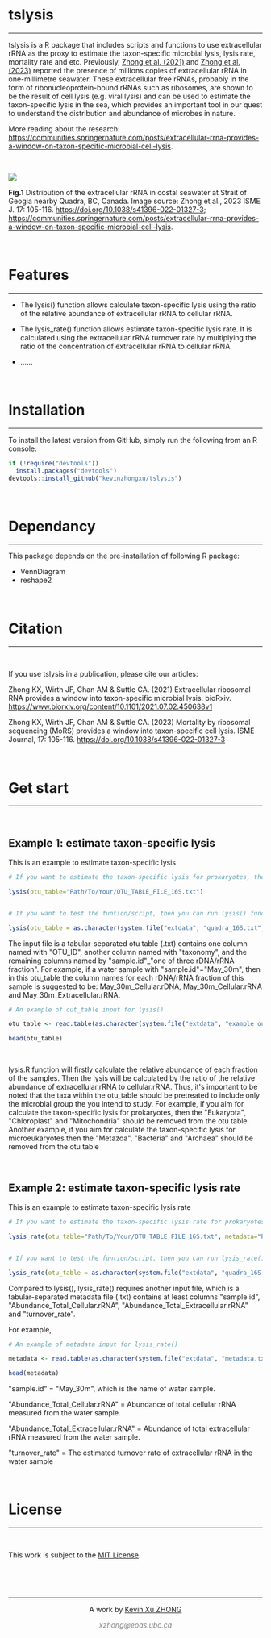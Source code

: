 

# tslysis
***

tslysis is a R package that includes scripts and functions to use extracellular rRNA as the proxy to estimate the taxon-specific microbial lysis, lysis rate, mortality rate and etc. Previously, [Zhong et al. (2021)](https://www.biorxiv.org/content/10.1101/2021.07.02.450638v1) and [Zhong et al. (2023)](https://doi.org/10.1038/s41396-022-01327-3) reported the presence of millions copies of extracellular rRNA in one-millimetre seawater. These extracellular free rRNAs, probably in the form of ribonucleoprotein-bound rRNAs such as ribosomes, are shown to be the result of cell lysis (e.g. viral lysis) and can be used to estimate the taxon-specific lysis in the sea, which provides an important tool in our quest to understand the distribution and abundance of microbes in nature.

More reading about the research: https://communities.springernature.com/posts/extracellular-rrna-provides-a-window-on-taxon-specific-microbial-cell-lysis.


&nbsp;
&nbsp;


![](https://communities.springernature.com/cdn-cgi/image/metadata=copyright,format=auto,quality=95,fit=scale-down/https://images.zapnito.com/uploads/G6XWJ4zRL2GbDxNDYhzy_fig.4.jpg)

**Fig.1** Distribution of the extracellular rRNA in costal seawater at Strait of Geogia nearby Quadra, BC, Canada. Image source: Zhong et al., 2023 ISME J. 17: 105-116. https://doi.org/10.1038/s41396-022-01327-3; https://communities.springernature.com/posts/extracellular-rrna-provides-a-window-on-taxon-specific-microbial-cell-lysis.


&nbsp;
&nbsp;


# Features
***
  * The lysis() function allows calculate taxon-specific lysis using the ratio of the relative abundance of extracellular rRNA to cellular rRNA.
  
  * The lysis_rate() function allows estimate taxon-specific lysis rate. It is calculated using the extracellular rRNA turnover rate by multiplying the ratio of the concentration of extracellular rRNA to cellular rRNA.
  
  * ......
  
&nbsp;
&nbsp;


# Installation
***

To install the latest version from GitHub, simply run the following from an R console:

```r
if (!require("devtools"))
  install.packages("devtools")
devtools::install_github("kevinzhongxu/tslysis")
```

&nbsp;
&nbsp;
&nbsp;

# Dependancy
***
This package depends on the pre-installation of following R package: 

  * VennDiagram
  * reshape2
  
&nbsp;
&nbsp;


# Citation
***
&nbsp;

If you use tslysis in a publication, please cite our articles:

Zhong KX, Wirth JF, Chan AM & Suttle CA. (2021) Extracellular ribosomal RNA provides a window into taxon-specific microbial lysis. bioRxiv. https://www.biorxiv.org/content/10.1101/2021.07.02.450638v1

Zhong KX, Wirth JF, Chan AM & Suttle CA. (2023) Mortality by ribosomal sequencing (MoRS) provides a window into taxon-specific cell lysis.  ISME Journal, 17: 105-116.  https://doi.org/10.1038/s41396-022-01327-3

&nbsp;
&nbsp;

# Get start
***
&nbsp;

## Example 1: estimate taxon-specific lysis 
This is an example to estimate taxon-specific lysis


```r
# If you want to estimate the taxon-specific lysis for prokaryotes, then run

lysis(otu_table="Path/To/Your/OTU_TABLE_FILE_16S.txt")


# If you want to test the funtion/script, then you can run lysis() function using one otu table example from the package:

lysis(otu_table = as.character(system.file("extdata", "quadra_16S.txt", package = "tslysis")))

```

The input file is a tabular-separated otu table (.txt) contains one column named with "OTU_ID", another column named with "taxonomy", and the remaining columns named by "sample.id"_"one of three rDNA/rRNA fraction".  For example, if a water sample with "sample.id"="May_30m", then in this otu_table the column names for each rDNA/rRNA fraction of this sample is suggested to be: May_30m_Cellular.rDNA, May_30m_Cellular.rRNA and May_30m_Extracellular.rRNA.


```r
# An example of out_table input for lysis()

otu_table <- read.table(as.character(system.file("extdata", "example_out_table.txt", package = "tslysis")), h=T, sep="\t", quote=NULL, comment='', fill=T, stringsAsFactors = F)

head(otu_table)


```

&nbsp;

lysis.R function will firstly calculate the relative abundance of each fraction of the samples. Then the lysis will be calculated by the ratio of the relative abundance of extracellular.rRNA to cellular.rRNA. Thus, it's important to be noted that the taxa within the otu_table should be pretreated to include only the microbial group the you intend to study. For example, if you aim for calculate the taxon-specific lysis for prokaryotes, then the "Eukaryota", "Chloroplast" and "Mitochondria" should be removed from the otu table. Another example, if you aim for calculate the taxon-specific lysis for microeukaryotes then the "Metazoa", "Bacteria" and "Archaea" should be removed from the otu table

&nbsp;


## Example 2: estimate taxon-specific lysis rate
This is an example to estimate taxon-specific lysis rate


```r
# If you want to estimate the taxon-specific lysis rate for prokaryotes, then run

lysis_rate(otu_table="Path/To/Your/OTU_TABLE_FILE_16S.txt", metadata="Path/To/Your/METADATA.txt")


# If you want to test the funtion/script, then you can run lysis_rate() function using the otu_table and metadata example from the package:

lysis_rate(otu_table = as.character(system.file("extdata", "quadra_16S.txt", package = "tslysis")), metadata = as.character(system.file("extdata", "metadata.txt", package = "tslysis")))

```

Compared to lysis(), lysis_rate() requires another input file, which is a tabular-separated metadata file (.txt) contains at least columns "sample.id", "Abundance_Total_Cellular.rRNA", "Abundance_Total_Extracellular.rRNA" and "turnover_rate". 

For example, 
```r
# An example of metadata input for lysis_rate()

metadata <- read.table(as.character(system.file("extdata", "metadata.txt", package = "tslysis")), h=T, sep="\t", quote=NULL, comment='', fill=T, stringsAsFactors = F)

head(metadata)

```

"sample.id" = "May_30m", which is the name of water sample.

"Abundance_Total_Cellular.rRNA" = Abundance of total cellular rRNA measured from the water sample.

"Abundance_Total_Extracellular.rRNA" = Abundance of total extracellular rRNA measured from the water sample.

"turnover_rate" = The estimated turnover rate of extracellular rRNA in the water sample


&nbsp;




# License
***
&nbsp;

This work is subject to the [MIT License](https://github.com/kevinzhongxu/CasOligo/LICENSE.txt).

&nbsp;
&nbsp;

&nbsp;

<hr />
<p style="text-align: center;">A work by <a href="https://kevinxuzhong.netlify.com/">Kevin Xu ZHONG</a></p>
<p style="text-align: center;"><span style="color: #808080;"><em>xzhong@eoas.ubc.ca</em></span></p>








